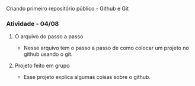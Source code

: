 Criando primeiro repositório público - Github e Git

###  Atividade - 04/08

1. O arquivo do passo a passo
    - Nesse arquivo tem o passo a passo de como colocar um projeto no github usando o git.

2. Projeto feito em grupo
    - Esse projeto explica algumas coisas sobre o github.
